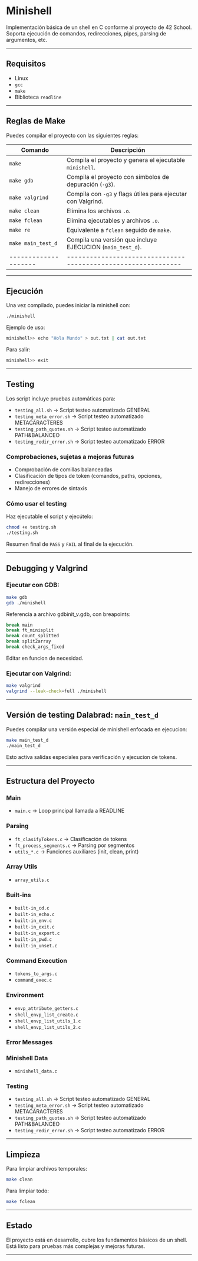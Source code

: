 # Minishell

Implementación básica de un shell en C conforme al proyecto de 42 School. Soporta ejecución de comandos, redirecciones, pipes, parsing de argumentos, etc.

---

## Requisitos

- Linux
- `gcc`
- `make`
- Biblioteca `readline`

---

## Reglas de Make

Puedes compilar el proyecto con las siguientes reglas:

| Comando            | Descripción                                                 |
|--------------------|-------------------------------------------------------------|
| `make`             | Compila el proyecto y genera el ejecutable `minishell`.     |
| `make gdb`         | Compila el proyecto con símbolos de depuración (`-g3`).     |
| `make valgrind`    | Compila con `-g3` y flags útiles para ejecutar con Valgrind.|
| `make clean`       | Elimina los archivos `.o`.                                  |
| `make fclean`      | Elimina ejecutables y archivos `.o`.                        |
| `make re`          | Equivalente a `fclean` seguido de `make`.                   |
| `make main_test_d` | Compila una versión que incluye EJECUCION (`main_test_d`).  |
|--------------------|-------------------------------------------------------------|
---

## Ejecución

Una vez compilado, puedes iniciar la minishell con:

```bash
./minishell
```

Ejemplo de uso:

```bash
minishell>> echo "Hola Mundo" > out.txt | cat out.txt
```

Para salir:

```bash
minishell>> exit
```

---

## Testing

Los script incluye pruebas automáticas para:
- `testing_all.sh`         → Script testeo automatizado GENERAL
- `testing_meta_error.sh`  → Script testeo automatizado METACARACTERES
- `testing_path_quotes.sh` → Script testeo automatizado PATH&BALANCEO
- `testing_redir_error.sh` → Script testeo automatizado ERROR

### Comprobaciones, sujetas a mejoras futuras
- Comprobación de comillas balanceadas
- Clasificación de tipos de token (comandos, paths, opciones, redirecciones)
- Manejo de errores de sintaxis

### Cómo usar el testing

Haz ejecutable el script y ejecútelo:

```bash
chmod +x testing.sh
./testing.sh
```

Resumen final de `PASS` y `FAIL` al final de la ejecución.

---

## Debugging y Valgrind

### Ejecutar con GDB:

```bash
make gdb
gdb ./minishell
```
Referencia a archivo gdbinit_v.gdb, con breapoints:
```bash
break main
break ft_minisplit
break count_splitted
break split2array
break check_args_fixed
```
Editar en funcion de necesidad.

### Ejecutar con Valgrind:

```bash
make valgrind
valgrind --leak-check=full ./minishell
```

---

## Versión de testing Dalabrad: `main_test_d`

Puedes compilar una versión especial de minishell enfocada en ejecucion:

```bash
make main_test_d
./main_test_d
```

Esto activa salidas especiales para verificación y ejecucion de tokens.

---

## Estructura del Proyecto
### Main
- `main.c` → Loop principal llamada a READLINE
### Parsing
- `ft_clasifyTokens.c` → Clasificación de tokens
- `ft_process_segments.c` → Parsing por segmentos
- `utils_*.c` → Funciones auxiliares (init, clean, print)
### Array Utils
- `array_utils.c`
### Built-ins
- `built-in_cd.c`
- `built-in_echo.c`
- `built-in_env.c`
- `built-in_exit.c`
- `built-in_export.c`
- `built-in_pwd.c`
- `built-in_unset.c`
### Command Execution
- `tokens_to_args.c`
- `command_exec.c`
### Environment
- `envp_attribute_getters.c`
- `shell_envp_list_create.c`
- `shell_envp_list_utils_1.c`
- `shell_envp_list_utils_2.c`
### Error Messages
### Minishell Data
- `minishell_data.c`

### Testing
- `testing_all.sh`         → Script testeo automatizado GENERAL
- `testing_meta_error.sh`  → Script testeo automatizado METACARACTERES
- `testing_path_quotes.sh` → Script testeo automatizado PATH&BALANCEO
- `testing_redir_error.sh` → Script testeo automatizado ERROR

---

## Limpieza

Para limpiar archivos temporales:

```bash
make clean
```

Para limpiar todo:

```bash
make fclean
```

---

## Estado

El proyecto está en desarrollo, cubre los fundamentos básicos de un shell. Está listo para pruebas más complejas y mejoras futuras.

---
